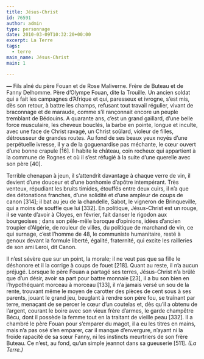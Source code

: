 ```yaml
---
title: Jésus-Christ
id: 76591
author: admin
type: personnage
date: 2010-03-09T10:32:20+00:00
excerpt: La Terre
tags:
  - terre
main_name: Jésus-Christ
main: 1

---
```

**—** Fils aîné du père Fouan et de Rose Maliverne. Frère de Buteau et de Fanny Delhomme. Père d&rsquo;Olympe Fouan, dite la Trouille. Un ancien soldat qui a fait les campagnes d&rsquo;Afrique et qui, paresseux et ivrogne, s&rsquo;est mis, dès son retour, à battre les champs, refusant tout travail régulier, vivant de braconnage et de maraude, comme s&rsquo;il rançonnait encore un peuple tremblant de Bédouins. A quarante ans, c&rsquo;est un grand gaillard, d&rsquo;une belle force musculaire, les cheveux bouclés, la barbe en pointe, longue et inculte, avec une face de Christ ravagé, un Christ soûlard, violeur de filles, détrousseur de grandes routes. Au fond de ses beaux yeux noyés d&rsquo;une perpétuelle ivresse, il y a de la goguenardise pas méchante, le cœur ouvert d&rsquo;une bonne crapule [16]. Il habite le château, coin rocheux qui appartient à la commune de Rognes et où il s&rsquo;est réfugié à la suite d&rsquo;une querelle avec son père [40].

Terrible chenapan à jeun, il s&rsquo;attendrit davantage à chaque verre de vin, il devient d&rsquo;une douceur et d&rsquo;une bonhomie d&rsquo;apôtre intempérant. Très venteux, répudiant les bruits timides, étouffés entre deux cuirs, il n&rsquo;a que des détonations franches, d&rsquo;une solidité et d&rsquo;une ampleur de coups de canon [314]; il bat au jeu de la chandelle, Sabot, le vigneron de Brinqueville, qui a moins de souffle que lui [332]. En politique, Jésus-Christ est un rouge, il se vante d&rsquo;avoir à Cloyes, en février, fait danser le rigodon aux bourgeoises ; dans son pêle-mêle baroque d&rsquo;opinions, idées d&rsquo;ancien troupier d&rsquo;Algérie, de rouleur de villes, du politique de marchand de vin, ce qui surnage, c&rsquo;est l&rsquo;homme de 48, le communiste humanitaire, resté à genoux devant la formule liberté, égalité, fraternité, qui excite les railleries de son ami Leroi, dit Canon.

Il n&rsquo;est sévère que sur un point, la morale; il ne veut pas que sa fille le déshonore et il la corrige à coups de fouet [218]. Quant au reste, il n&rsquo;a aucun préjugé. Lorsque le père Fouan a partagé ses terres, Jésus-Christ n&rsquo;a brûlé que d&rsquo;un désir, avoir sa part pour battre monnaie [23], il a bu son bien en l&rsquo;hypothéquant morceau à morceau [133], il n&rsquo;a jamais versé un sou de la rente, trouvant même le moyen de carotter des pièces de cent sous à ses parents, jouant le grand jeu, beuglant à rendre son père fou, se traînant par terre, menaçant de se percer le cœur d&rsquo;un coutelas et, dès qu&rsquo;il a obtenu de l&rsquo;argent, courant le boire avec son vieux frère d&rsquo;armes, le garde champêtre Bécu, dont il possède la femme tout en la traitant de vieille peau [332]. Il a chambré le père Fouan pour s&rsquo;emparer du magot, il a eu les titres en mains, mais n&rsquo;a pas osé s&rsquo;en emparer, car il manque d&rsquo;envergure, n&rsquo;ayant ni la froide rapacité de sa sœur Fanny, ni les instincts meurtriers de son frère Buteau. Ce n&rsquo;est, au fond, qu&rsquo;un simple jeannot dans sa gueuserie [511]. _(La Terre.)_
